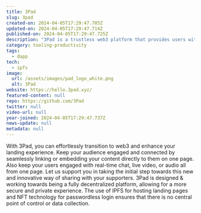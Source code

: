 ```yaml
---
title: 3Pad
slug: 3pad
created-on: 2024-04-05T17:29:47.705Z
updated-on: 2024-04-05T17:29:47.714Z
published-on: 2024-04-05T17:29:47.725Z
description: "3Pad is a trustless web3 platform that provides users with an WYSIWYG link page for building and managing their online presence by deploying their own Dapp."
category: tooling-productivity
tags:
  - dapp
tech:
  - ipfs
image:
  url: /assets/images/pad_logo_white.png
  alt: 3Pad
website: https://hello.3pad.xyz/
featured-content: null
repo: https://github.com/3Pad
twitter: null
video-url: null
year-joined: 2024-04-05T17:29:47.737Z
news-update: null
metadata: null
---
```


With 3Pad, you can effortlessly transition to web3 and enhance your landing experience. Keep your audience engaged and connected by seamlessly linking or embedding your content directly to them on one page. Also keep your users engaged with real-time chat, live video, or audio all from one page. Let us support you in taking the initial step towards this new and innovative way of sharing with your supporters. 3Pad is designed & working towards being a fully decentralized platform, allowing for a more secure and private experience. The use of IPFS for hosting landing pages and NFT technology for passwordless login ensures that there is no central point of control or data collection.
